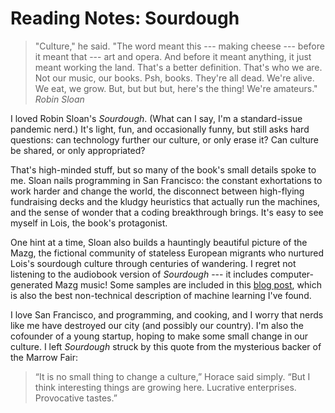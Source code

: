 # Reading Notes: Sourdough

> "Culture," he said. "The word meant this --- making cheese --- before it meant
> that --- art and opera. And before it meant anything, it just meant working the
> land. That's a better definition. That's who we are. Not our music, our
> books. Psh, books. They're all dead. We're alive. We eat, we grow. But, but
> but but, here's the thing! We're amateurs."
> <cite>Robin Sloan</cite>

I loved Robin Sloan's *Sourdough*. (What can I say, I'm a standard-issue
pandemic nerd.) It's light, fun, and occasionally funny, but still asks hard
questions: can technology further our culture, or only erase it? Can culture be
shared, or only appropriated?

That's high-minded stuff, but so many of the book's small details spoke to me.
Sloan nails programming in San Francisco: the constant exhortations to work
harder and change the world, the disconnect between high-flying fundraising
decks and the kludgy heuristics that actually run the machines, and the sense
of wonder that a coding breakthrough brings. It's easy to see myself in Lois,
the book's protagonist.

One hint at a time, Sloan also builds a hauntingly beautiful picture of the
Mazg, the fictional community of stateless European migrants who nurtured
Lois's sourdough culture through centuries of wandering. I regret not listening
to the audiobook version of *Sourdough* --- it includes computer-generated Mazg
music! Some samples are included in this [blog
post](https://www.mcdbooks.com/features/sourdough), which is also the best
non-technical description of machine learning I've found.

I love San Francisco, and programming, and cooking, and I worry that nerds like
me have destroyed our city (and possibly our country). I'm also the cofounder of
a young startup, hoping to make some small change in our culture. I left
*Sourdough* struck by this quote from the mysterious backer of the Marrow
Fair:

> “It is no small thing to change a culture,” Horace said simply. “But I think
> interesting things are growing here. Lucrative enterprises. Provocative
> tastes.”
